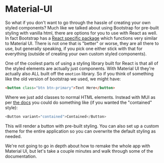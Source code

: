 # Material-UI

So what if you don't want to go through the hassle of creating your own styled components? Much like we talked about using Bootstrap for pre-built styling with vanilla html, there are options for you to use with React as well. In fact Bootstrap has a [React specific package](https://react-bootstrap.github.io/) which functions very similar to Material UI. There is not one that is "better" or worse, they are all there to use, but generally speaking, if you pick one either stick with that for everything (outside of creating your own custom styled components).

One of the coolest parts of using a styling library built for React is that all of the styled elements are actually just components. With Material UI they're actually also ALL built off the `emotion` library. So if you think of something like the old version of bootstrap we used, we might have:

```html
<button class="btn btn-primary">Text Here</button>
```

Where we just add classes to normal HTML elements. Instead with MUI as per [the docs](https://mui.com/material-ui/getting-started/overview/) you could do something like (if you wanted the "contained" style):

```javascript
<Button variant="contained">Contained</Button>
```

This will render a button with pre-built styling. You can also set up a custom theme for the entire application so you can overwrite the default styling as needed.

We're not going to go in depth about how to remake the whole app with Material UI, but let's take a couple minutes and walk through some of the documentation.
